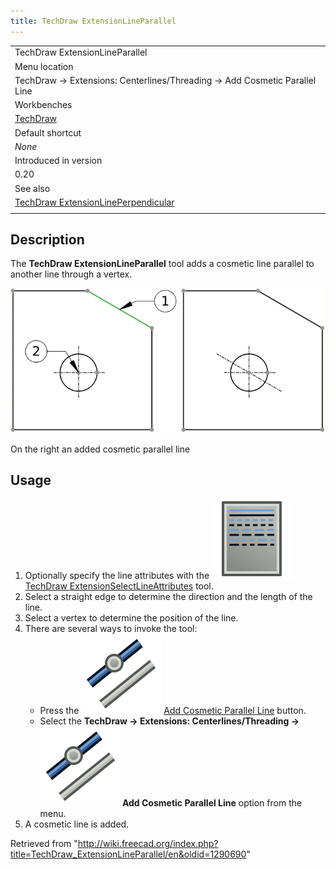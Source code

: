 ```yaml
---
title: TechDraw ExtensionLineParallel
---
```


|                                                                                                                   |
| ----------------------------------------------------------------------------------------------------------------- |
| TechDraw ExtensionLineParallel                                                                                    |
| Menu location                                                                                                     |
| TechDraw → Extensions: Centerlines/Threading → Add Cosmetic Parallel Line                                         |
| Workbenches                                                                                                       |
| [TechDraw](/TechDraw_Workbench "TechDraw Workbench")                                                              |
| Default shortcut                                                                                                  |
| _None_                                                                                                            |
| Introduced in version                                                                                             |
| 0.20                                                                                                              |
| See also                                                                                                          |
| [TechDraw ExtensionLinePerpendicular](/TechDraw_ExtensionLinePerpendicular "TechDraw ExtensionLinePerpendicular") |
|                                                                                                                   |

## Description

The **TechDraw ExtensionLineParallel** tool adds a cosmetic line parallel to another line through a vertex.

![](/src/assets/images/TechDraw_ExtensionLineParallelExample.png)

On the right an added cosmetic parallel line

## Usage

1. Optionally specify the line attributes with the ![](/src/assets/images/TechDraw_ExtensionSelectLineAttributes.svg) [TechDraw ExtensionSelectLineAttributes](/TechDraw_ExtensionSelectLineAttributes "TechDraw ExtensionSelectLineAttributes") tool.
2. Select a straight edge to determine the direction and the length of the line.
3. Select a vertex to determine the position of the line.
4. There are several ways to invoke the tool:
   - Press the ![](/src/assets/images/TechDraw_ExtensionLineParallel.svg) [Add Cosmetic Parallel Line](/TechDraw_ExtensionLineParallel "TechDraw ExtensionLineParallel") button.
   - Select the **TechDraw → Extensions: Centerlines/Threading → ![](/src/assets/images/TechDraw_ExtensionLineParallel.svg) Add Cosmetic Parallel Line** option from the menu.
5. A cosmetic line is added.

Retrieved from "<http://wiki.freecad.org/index.php?title=TechDraw_ExtensionLineParallel/en&oldid=1290690>"
